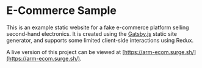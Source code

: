 # E-Commerce Sample

This is an example static website for a fake e-commerce platform selling second-hand electronics. It is created using the [Gatsby.js](https://www.gatsbyjs.org/) static site generator, and supports some limited client-side interactions using Redux.

A live version of this project can be viewed at [https://arm-ecom.surge.sh/](https://arm-ecom.surge.sh/).